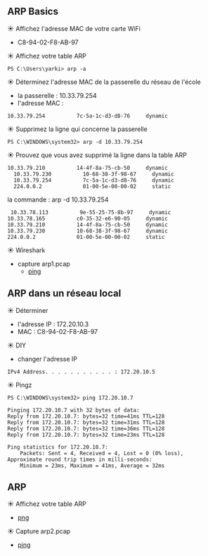 ## ARP Basics

☀️ Affichez l'adresse MAC de votre carte WiFi
*   C8-94-02-F8-AB-97

☀️ Affichez votre table ARP
```
PS C:\Users\yarki> arp -a
```
☀️ Déterminez l'adresse MAC de la passerelle du réseau de l'école
* la passerelle : 10.33.79.254
*   l'adresse MAC :
```
10.33.79.254          7c-5a-1c-d3-d8-76     dynamic
```
☀️ Supprimez la ligne qui concerne la passerelle
```
PS C:\WINDOWS\system32> arp -d 10.33.79.254
```
☀️ Prouvez que vous avez supprimé la ligne dans la table ARP
```
10.33.79.210          14-4f-8a-75-cb-50     dynamic
  10.33.79.230          10-68-38-3f-98-67     dynamic
  10.33.79.254          7c-5a-1c-d3-d8-76     dynamic
  224.0.0.2             01-00-5e-00-00-02     static
  ```
  la commande : arp -d 10.33.79.254
  ```
   10.33.78.113          9e-55-25-75-8b-97     dynamic
  10.33.78.165          c0-35-32-e6-90-05     dynamic
  10.33.79.210          14-4f-8a-75-cb-50     dynamic
  10.33.79.230          10-68-38-3f-98-67     dynamic
  224.0.0.2             01-00-5e-00-00-02     static
  ```
  ☀️ Wireshark
  * capture arp1.pcap
    *   [ping](arp1.pcap)

## ARP dans un réseau local

☀️ Déterminer
*  l'adresse IP : 172.20.10.3
* MAC : C8-94-02-F8-AB-97

☀️ DIY
* changer l'adresse IP
```
IPv4 Address. . . . . . . . . . . : 172.20.10.5
```
☀️ Pingz
```
PS C:\WINDOWS\system32> ping 172.20.10.7

Pinging 172.20.10.7 with 32 bytes of data:
Reply from 172.20.10.7: bytes=32 time=41ms TTL=128
Reply from 172.20.10.7: bytes=32 time=31ms TTL=128
Reply from 172.20.10.7: bytes=32 time=36ms TTL=128
Reply from 172.20.10.7: bytes=32 time=23ms TTL=128

Ping statistics for 172.20.10.7:
    Packets: Sent = 4, Received = 4, Lost = 0 (0% loss),
Approximate round trip times in milli-seconds:
    Minimum = 23ms, Maximum = 41ms, Average = 32ms
```
## ARP

☀️ Affichez votre table ARP 
* [png](png.pcap)

☀️ Capture arp2.pcap
* [ping](arp2.pcap)


